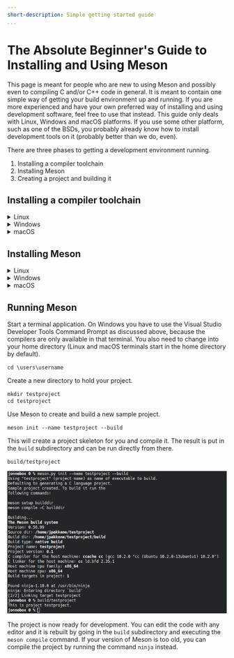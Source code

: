 ```yaml
---
short-description: Simple getting started guide
...
```


# The Absolute Beginner's Guide to Installing and Using Meson

This page is meant for people who are new to using Meson and possibly
even to compiling C and/or C++ code in general. It is meant to contain
one simple way of getting your build environment up and running. If
you are more experienced and have your own preferred way of installing
and using development software, feel free to use that instead. This
guide only deals with Linux, Windows and macOS platforms. If you use
some other platform, such as one of the BSDs, you probably already
know how to install development tools on it (probably better than we
do, even).

There are three phases to getting a development environment running.

1. Installing a compiler toolchain
2. Installing Meson
3. Creating a project and building it

## Installing a compiler toolchain

<details>
 <summary>Linux</summary>

All Linux distributions provide easy access to development tools.
Typically you need to open a terminal and execute one command, which
depends on your distro.

 - Debian, Ubuntu and derivatives: `sudo apt install build-essential`
 - Fedora, Centos, RHEL and derivatives: `sudo dnf install gcc-c++`
 - Arch: `sudo pacman -S gcc`

</details>

<details>
 <summary>Windows</summary>

The most common development toolchain on Windows is Visual Studio,
which can be downloaded from [the Visual Studio web
site](https://visualstudio.microsoft.com/). Select the Community
version unless you have bought a license.

![Download page of Visual Studio](images/win_dlvs.png)

Download the installer and run it. When you are given a list of things
to install, select *Desktop development with C++*. This installs both
a C and a C++ compiler.

![Installing the Visual Studio compilers](images/win_installvs.png)

Once the installer finishes the compiler toolchain is ready to use.
 
</details>

<details>
 <summary>macOS</summary>

On macOS the development toolchain must be installed via the Mac app
store. Search for an app called XCode and install it.

![App store page for XCode](images/osx_xcode.png)

*Note:* Installing XCode is not sufficient by itself. You also need to
start XCode' GUI application once. This will make XCode download and
install more files that are needed for compilation.
 
 </details>

## Installing Meson

<details>
 <summary>Linux</summary>

Installing Meson is just as simple as installing the compiler toolchain.

 - Debian, Ubuntu and derivatives: `sudo apt install meson ninja-build`
 - Fedora, Centos, RHEL and derivatives: `sudo dnf install meson ninja-build`
 - Arch: `sudo pacman -S meson`
 
</details>

<details>
 <summary>Windows</summary>

Meson provides a standard Windows `.msi` installer that can be
downloaded from [the Releases
page](https://github.com/mesonbuild/meson/releases).

![Meson installed download](images/win_downloadmeson.png)

Download and run it to install all the necessary bits. You can verify
that your installation is working by running the Visual Studio
developer tools command prompt that can be found in the start menu.

![Devtool prompt](images/win_vstoolsprompt.png)

You should be able to run both `meson` and `ninja` and query their
versions.

![A working Windows install](images/win_working.png)
 
</details>

<details>
 <summary>macOS</summary>

#### With Homebrew
`brew install meson ninja`

#### Without Homebrew
Start by downloading the installation package from [the Releases
page](https://github.com/mesonbuild/meson/releases).

![Downloading the macOS installer](images/meson_mac1.png)

Double click the downloaded installer to start. If you are running a
new macOS version, it might refuse to run the application with the
following error message:

![A macOS signing warning](images/meson_mac2.png)

This can be fixed by starting System Preferences, selecting the
Security and Privacy entry. At the bottom it shows the blocked app and
you can enable it by clicking on the "Open anyway" button.

![Security settings](images/meson_mac3.png)

Now the installer should start. If not, double click on the downloaded
installer file again.

![Installer running](images/meson_mac4.png)

Once the installation is finished you can verify that the system is working via the terminal app.

![A successful install](images/meson_mac5.png)
 
</details>

## Running Meson

Start a terminal application. On Windows you have to use the Visual
Studio Developer Tools Command Prompt as discussed above, because the
compilers are only available in that terminal. You also need to change
into your home directory (Linux and macOS terminals start in the home
directory by default).

    cd \users\username

Create a new directory to hold your project.

    mkdir testproject
    cd testproject

Use Meson to create and build a new sample project.

    meson init --name testproject --build

This will create a project skeleton for you and compile it. The result
is put in the `build` subdirectory and can be run directly from there.

    build/testproject

![All finished and ready to go](images/linux_alldone.png)

The project is now ready for development. You can edit the code with
any editor and it is rebuilt by going in the `build` subdirectory and
executing the `meson compile` command. If your version of Meson is too
old, you can compile the project by running the command `ninja`
instead.
